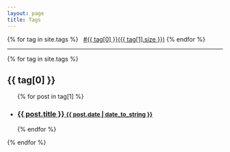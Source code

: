 ```yaml
---
layout: page
title: Tags
---
```


<div class="page">
  <span>
    {% for tag in site.tags %}
      &nbsp;&nbsp;<a href="#{{ tag[0] | slugify }}">#{{ tag[0] }}({{ tag[1].size }})</a>
    {% endfor %}
  </span>
  
  <hr/>
  
  {% for tag in site.tags %}
    <h2 id="{{ tag[0] | slugify }}">{{ tag[0] }}</h2>
    <ul class="related-posts">
      {% for post in tag[1] %}
        <li>
          <h3>
            <a href="{{ site.baseurl }}{{ post.url }}">
              {{ post.title }}
              <small>{{ post.date | date_to_string }}</small>
            </a>
          </h3>
        </li>
      {% endfor %}
    </ul>
  {% endfor %}
</div>
